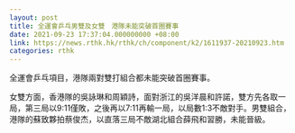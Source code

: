 ```yaml
---
layout: post
title: 全運會乒乓男雙及女雙　港隊未能突破首圈賽事
date: 2021-09-23 17:37:04.000000000 +08:00
link: https://news.rthk.hk/rthk/ch/component/k2/1611937-20210923.htm
categories: rthk
---
```


全運會乒乓項目，港隊兩對雙打組合都未能突破首圈賽事。

女雙方面，香港隊的吳詠琳和周穎詩，面對浙江的吳洋晨和許諾，雙方先各取一局，第三局以9:11僅敗，之後再以7:11再輸一局，以局數1:3不敵對手。男雙組合，港隊的蘇致夥拍蔡俊杰，以直落三局不敵湖北組合薛飛和習勝，未能晉級。
